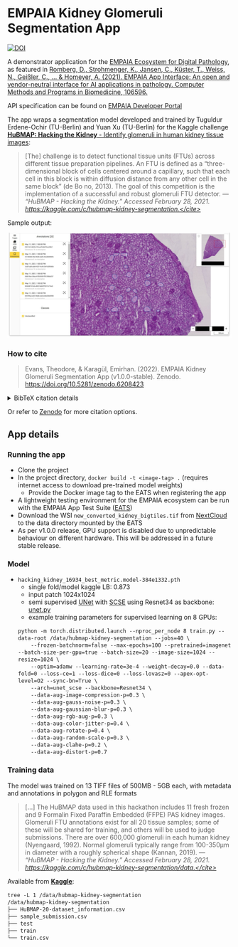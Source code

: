 # EMPAIA Kidney Glomeruli Segmentation App 
[![DOI](https://zenodo.org/badge/DOI/10.5281/zenodo.6208423.svg)](https://doi.org/10.5281/zenodo.6208423)

A demonstrator application for the [EMPAIA Ecosystem for Digital Pathology](https://www.empaia.org/), as featured in [Romberg, D., Strohmenger, K., Jansen, C., Küster, T., Weiss, N., Geißler, C., ... & Homeyer, A. (2021). EMPAIA App Interface: An open and vendor-neutral interface for AI applications in pathology. Computer Methods and Programs in Biomedicine, 106596.](https://doi.org/10.1016/j.cmpb.2021.106596)

API specification can be found on [EMPAIA Developer Portal](https://developer.empaia.org/app_developer_docs/draft-3/#/)

The app wraps a segmentation model developed and trained by Tuguldur Erdene-Ochir (TU-Berlin) and Yuan Xu (TU-Berlin) for the Kaggle challenge [**HuBMAP: Hacking the Kidney** - Identify glomeruli in human kidney tissue images](https://www.kaggle.com/c/hubmap-kidney-segmentation):

> [The] challenge is to detect functional tissue units (FTUs) across different tissue preparation pipelines. An FTU is defined as a “three-dimensional block of cells centered around a capillary, such that each cell in this block is within diffusion distance from any other cell in the same block” (de Bo
no, 2013). The goal of this competition is the implementation of a successful and robust glomeruli FTU detector. &mdash; <cite>“HuBMAP - Hacking the Kidney.” Accessed February 28, 2021. https://kaggle.com/c/hubmap-kidney-segmentation.</cite>

Sample output:

![](screenshots/app_screenshot.png)

### How to cite

> Evans, Theodore, & Karagül, Emirhan. (2022). EMPAIA Kidney Glomeruli Segmentation App (v1.0.0-stable). Zenodo. https://doi.org/10.5281/zenodo.6208423


<details><summary>BibTeX citation details</summary>

```
@software{evans_theodore_2022_6208423,
  author       = {Evans, Theodore and
                  Karagül, Emirhan},
  title        = {EMPAIA Kidney Glomeruli Segmentation App},
  month        = feb,
  year         = 2022,
  publisher    = {Zenodo},
  version      = {v1.0.0-stable},
  doi          = {10.5281/zenodo.6208423},
  url          = {https://doi.org/10.5281/zenodo.6208423}
}
```
</details>

Or refer to [Zenodo](https://doi.org/10.5281/zenodo.6208423) for more citation options.

## App details

### Running the app

- Clone the project
- In the project directory, `docker build -t <image-tag> .` (requires internet access to download pre-trained model weights)
  - Provide the Docker image tag to the EATS when registering the app
- A lightweight testing environment for the EMPAIA ecosystem can be run with the EMPAIA App Test Suite ([EATS](https://gitlab.com/empaia/integration/empaia-app-test-suite))
- Download the WSI `new_converted_kidney_bigtiles.tif` from [NextCloud](https://nextcloud.empaia.org/s/nfH2gQHiWknnCgQ) to the data directory mounted by the EATS
- As per v1.0.0 release, GPU support is disabled due to unpredictable behaviour on different hardware. This will be addressed in a future stable release.

### Model
* `hacking_kidney_16934_best_metric.model-384e1332.pth`
  * single fold/model kaggle LB: 0.873
  * input patch 1024x1024
  * semi supervised [UNet](https://arxiv.org/abs/1505.04597) with [SCSE](https://arxiv.org/abs/1803.02579) using Resnet34 as backbone: [unet.py](glomeruli_segmentation/model/unet.py)
  * example training parameters for supervised learning on 8 GPUs:
  ```
  python -m torch.distributed.launch --nproc_per_node 8 train.py --data-root /data/hubmap-kidney-segmentation --jobs=40 \
      --frozen-batchnorm=false --max-epochs=100 --pretrained=imagenet --batch-size-per-gpu=true --batch-size=20 --image-size=1024 --resize=1024 \
      --optim=adamw --learning-rate=3e-4 --weight-decay=0.0 --data-fold=0 --loss-ce=1 --loss-dice=0 --loss-lovasz=0 --apex-opt-level=O2 --sync-bn=True \
      --arch=unet_scse --backbone=Resnet34 \
      --data-aug-image-compression-p=0.3 \
      --data-aug-gauss-noise-p=0.3 \
      --data-aug-gaussian-blur-p=0.3 \
      --data-aug-rgb-aug-p=0.3 \
      --data-aug-color-jitter-p=0.4 \
      --data-aug-rotate-p=0.4 \
      --data-aug-random-scale-p=0.3 \
      --data-aug-clahe-p=0.2 \
      --data-aug-distort-p=0.7
  ```
 
### Training data

The model was trained on 13 TIFF files of 500MB - 5GB each, with metadata and annotations in polygon and RLE formats

 > [...] The HuBMAP data used in this hackathon includes 11 fresh frozen and 9 Formalin Fixed Paraffin Embedded (FFPE) PAS kidney images. Glomeruli FTU annotations exist for all 20 tissue samples; some of these will be shared for training, and others will be used to judge submissions.
> There are over 600,000 glomeruli in each human kidney (Nyengaard, 1992). Normal glomeruli typically range from 100-350μm in diameter with a roughly spherical shape (Kannan, 2019).  &mdash; <cite>“HuBMAP - Hacking the Kidney.” Accessed February 28, 2021. https://kaggle.com/c/hubmap-kidney-segmentation/data.</cite>

  Available from [**Kaggle**](https://www.kaggle.com/c/hubmap-kidney-segmentation/data):

  ```
  tree -L 1 /data/hubmap-kidney-segmentation
  /data/hubmap-kidney-segmentation
  ├── HuBMAP-20-dataset_information.csv
  ├── sample_submission.csv
  ├── test
  ├── train
  └── train.csv
  ```
  
